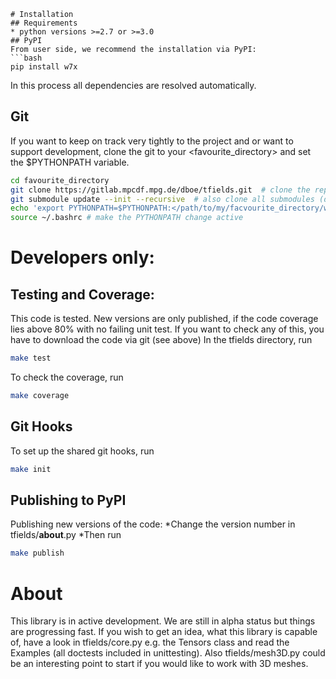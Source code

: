 ```
# Installation
## Requirements
* python versions >=2.7 or >=3.0
## PyPI
From user side, we recommend the installation via PyPI: 
```bash
pip install w7x
```
In this process all dependencies are resolved automatically.

## Git
If you want to keep on track very tightly to the project and or want to support development, clone the git to your <favourite_directory> and set the $PYTHONPATH variable.
```bash
cd favourite_directory
git clone https://gitlab.mpcdf.mpg.de/dboe/tfields.git  # clone the repository
git submodule update --init --recursive  # also clone all submodules (developer tools only. The code can run without this step.)
echo 'export PYTHONPATH=$PYTHONPATH:</path/to/my/facvourite_directory/w7x>' >> ~/.bashrc  # permanently set the $PYTHONPATH variable
source ~/.bashrc # make the PYTHONPATH change active
```


# Developers only:
## Testing and Coverage:
This code is tested. New versions are only published, if the code coverage lies above 80% with no failing unit test.
If you want to check any of this, you have to download the code via git (see above)
In the tfields directory, run
```bash
make test
```

To check the coverage, run
```bash
make coverage
```

## Git Hooks
To set up the shared git hooks, run
```bash
make init
```

## Publishing to PyPI
Publishing new versions of the code:
*Change the version number in tfields/__about__.py
*Then run
```bash
make publish
```


# About
This library is in active development. We are still in alpha status but things are progressing fast. If you wish to get an idea, what this library is capable of, have a look in tfields/core.py e.g. the Tensors class and read the Examples (all doctests included in unittesting). Also tfields/mesh3D.py could be an interesting point to start if you would like to work with 3D meshes.

